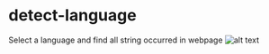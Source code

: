 # detect-language
Select a language and find all string occurred in webpage
![alt text](https://github.com/[username]/[reponame]/blob/[branch]/image.jpg?raw=true)
